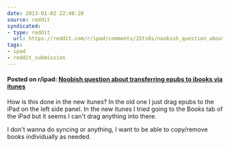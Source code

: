 ```yaml
---
date: 2013-01-02 22:48:28
source: reddit
syndicated:
- type: reddit
  url: https://reddit.com/r/ipad/comments/15ts8s/noobish_question_about_transferring_epubs_to/
tags:
- ipad
- reddit_submission
---
```


#### Posted on r/ipad: [Noobish question about transferring epubs to ibooks via itunes](https://reddit.com/r/ipad/comments/15ts8s/noobish_question_about_transferring_epubs_to/)

How is this done in the new itunes? In the old one I just drag epubs to the iPad on the left side panel. In the new itunes I tried going to the Books tab of the iPad but it seems I can't drag anything into there.

I don't wanna do syncing or anything, I want to be able to copy/remove books individually as needed.